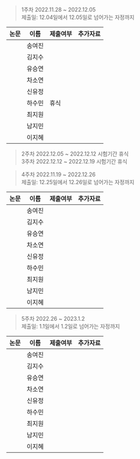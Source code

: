 > 1주차 2022.11.28 ~ 2022.12.05   
> 제출일: 12.04일에서 12.05일로 넘어가는 자정까지

논문|이름|제출여부|추가자료  
|------|---|---|---|
||송여진||
||김지수||
||유승연||
||차소연||
||신유정||
||하수민|휴식|
||최지원||
||남지민||
||이지혜||


> 2주차 2022.12.05 ~ 2022.12.12 시험기간 휴식  
> 3주차 2022.12.12 ~ 2022.12.19 시험기간 휴식     
    
        
> 4주차 2022.11.19 ~ 2022.12.26  
> 제출일: 12.25일에서 12.26일로 넘어가는 자정까지

논문|이름|제출여부|추가자료  
|------|---|---|---|
||송여진||
||김지수||
||유승연||
||차소연||
||신유정||
||하수민||
||최지원||
||남지민||
||이지혜||

> 5주차 2022.26 ~ 2023.1.2  
> 제출일: 1.1일에서 1.2일로 넘어가는 자정까지

논문|이름|제출여부|추가자료  
|------|---|---|---|
||송여진||
||김지수||
||유승연||
||차소연||
||신유정||
||하수민||
||최지원||
||남지민||
||이지혜||
